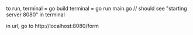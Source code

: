 to run,
terminal = go build
terminal = go run main.go // should see "starting server 8080" in terminal

in url, go to http://localhost:8080/form
